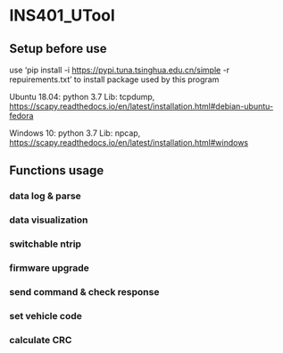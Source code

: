 # INS401_UTool

## Setup before use
use ‘pip install -i https://pypi.tuna.tsinghua.edu.cn/simple -r repuirements.txt’ to install package used by this program

Ubuntu 18.04:
  python 3.7
  Lib: tcpdump, https://scapy.readthedocs.io/en/latest/installation.html#debian-ubuntu-fedora
  
Windows 10:
  python 3.7
  Lib: npcap, https://scapy.readthedocs.io/en/latest/installation.html#windows
  
## Functions usage
### data log & parse

### data visualization

### switchable ntrip

### firmware upgrade

### send command & check response

### set vehicle code

### calculate CRC

